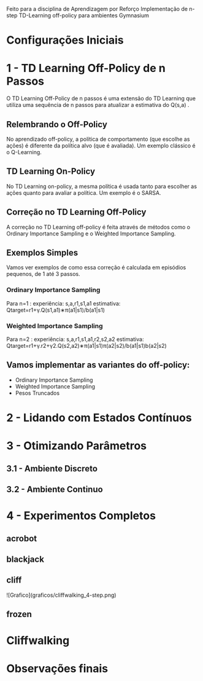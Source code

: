 Feito para a disciplina de Aprendizagem por Reforço
Implementação de n-step TD-Learning off-policy para ambientes Gymnasium

<h1>Configurações Iniciais</h1>

<h1>1 - TD Learning Off-Policy de n Passos</h1>
  O TD Learning Off-Policy de n passos é uma extensão do TD Learning que utiliza uma sequência de n passos para atualizar a estimativa do  Q(s,a) .
  
<h2>Relembrando o Off-Policy</h2>
  No aprendizado off-policy, a política de comportamento (que escolhe as ações) é diferente da política alvo (que é avaliada). Um exemplo clássico é o Q-Learning.
  
  <h2>TD Learning On-Policy</h2>
    No TD Learning on-policy, a mesma política é usada tanto para escolher as ações quanto para avaliar a política. Um exemplo é o SARSA.
    
  <h2>Correção no TD Learning Off-Policy</h2>
    A correção no TD Learning off-policy é feita através de métodos como o Ordinary Importance Sampling e o Weighted Importance Sampling.
    
  <h2>Exemplos Simples</h2>
    Vamos ver exemplos de como essa correção é calculada em episódios pequenos, de 1 até 3 passos.
    
  <h3>Ordinary Importance Sampling</h3>
    Para  n=1 :
      experiência:  s,a,r1,s1,a1 
      estimativa:  Qtarget=r1+γ.Q(s1,a1)∗π(a1|s1)/b(a1|s1)

  <h3>Weighted Importance Sampling</h3>
    Para  n=2 :
      experiência:  s,a,r1,s1,a1,r2,s2,a2 
      estimativa:  Qtarget=r1+γ.r2+γ2.Q(s2,a2)∗π(a1|s1)π(a2|s2)/b(a1|s1)b(a2|s2)


  <h2>Vamos implementar as variantes do off-policy:</h2>
    <ul>
      <li>Ordinary Importance Sampling</li>
      <li>Weighted Importance Sampling</li>
      <li>Pesos Truncados</li>
    </ul>
    
<h1>2 - Lidando com Estados Contínuos</h1>

<h1>3 - Otimizando Parâmetros</h1>
  <h2>3.1 - Ambiente Discreto</h2>
  <h2>3.2 - Ambiente Continuo</h2>

<h1>4 - Experimentos Completos</h1>
  <h2>acrobot</h2>
  <h2>blackjack</h2>
  <h2>cliff</h2>
    ![Grafico](graficos/cliffwalking_4-step.png)
  <h2>frozen</h2>

<h1>Cliffwalking</h1>

<h1>Observações finais</h1>
  

















      
